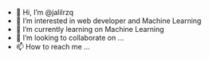 - 👋 Hi, I’m @jalilrzq
- 👀 I’m interested in web developer and Machine Learning
- 🌱 I’m currently learning on Machine Learning
- 💞️ I’m looking to collaborate on ...
- 📫 How to reach me ...

<!---
jalilrzq/jalilrzq is a ✨ special ✨ repository because its `README.md` (this file) appears on your GitHub profile.
You can click the Preview link to take a look at your changes.
--->
